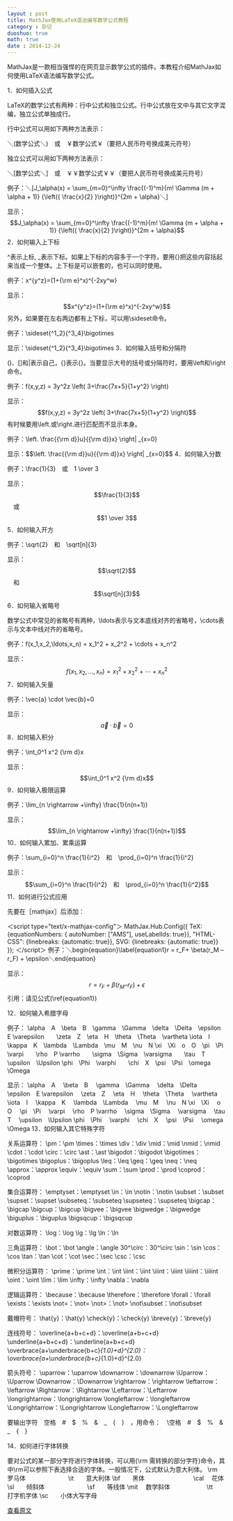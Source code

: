 ```yaml
---
layout : post
title: MathJax使用LaTeX语法编写数学公式教程
category : 杂记
duoshuo: true
math: true
date : 2014-12-24
---
```


<!-- more -->

MathJax是一款相当强悍的在网页显示数学公式的插件。本教程介绍MathJax如何使用LaTeX语法编写数学公式。

1．如何插入公式

LaTeX的数学公式有两种：行中公式和独立公式。行中公式放在文中与其它文字混编，独立公式单独成行。

行中公式可以用如下两种方法表示：

＼(数学公式＼)　或　￥数学公式￥（要把人民币符号换成美元符号）

独立公式可以用如下两种方法表示：

＼[数学公式＼]　或　￥￥数学公式￥￥（要把人民币符号换成美元符号）

例子：＼[J_\alpha(x) = \sum_{m=0}^\infty \frac{(-1)^m}{m! \Gamma (m + \alpha + 1)} {\left({ \frac{x}{2} }\right)}^{2m + \alpha}＼]

显示：$$J_\alpha(x) = \sum_{m=0}^\infty \frac{(-1)^m}{m! \Gamma (m + \alpha + 1)} {\left({ \frac{x}{2} }\right)}^{2m + \alpha}$$
2．如何输入上下标

^表示上标, _表示下标。如果上下标的内容多于一个字符，要用{}把这些内容括起来当成一个整体。上下标是可以嵌套的，也可以同时使用。

例子：x^{y^z}=(1+{\rm e}^x)^{-2xy^w}

显示：$$x^{y^z}=(1+{\rm e}^x)^{-2xy^w}$$
另外，如果要在左右两边都有上下标，可以用\sideset命令。

例子：\sideset{^1_2}{^3_4}\bigotimes

显示：\sideset{^1_2}{^3_4}\bigotimes
3．如何输入括号和分隔符

()、[]和|表示自己，\{\}表示{}。当要显示大号的括号或分隔符时，要用\left和\right命令。

例子：f(x,y,z) = 3y^2z \left( 3+\frac{7x+5}{1+y^2} \right)

显示：$$f(x,y,z) = 3y^2z \left( 3+\frac{7x+5}{1+y^2} \right)$$
有时候要用\left.或\right.进行匹配而不显示本身。

例子：\left. \frac{{\rm d}}u}{{\rm d}}x} \right| _{x=0}

显示：$$\left. \frac{{\rm d}}u}{{\rm d}}x} \right| _{x=0}$$
4．如何输入分数

例子：\frac{1}{3}　或　1 \over 3

显示：$$\frac{1}{3}$$　或　$$1 \over 3$$
5．如何输入开方

例子：\sqrt{2}　和　\sqrt[n]{3}

显示：$$\sqrt{2}$$　和　$$\sqrt[n]{3}$$
6．如何输入省略号

数学公式中常见的省略号有两种，\ldots表示与文本底线对齐的省略号，\cdots表示与文本中线对齐的省略号。

例子：f(x_1,x_2,\ldots,x_n) = x_1^2 + x_2^2 + \cdots + x_n^2

显示：$$f(x_1,x_2,\ldots,x_n) = x_1^2 + x_2^2 + \cdots + x_n^2$$
7．如何输入矢量

例子：\vec{a} \cdot \vec{b}=0

显示：$$\vec{a} \cdot \vec{b}=0$$
8．如何输入积分

例子：\int_0^1 x^2 {\rm d}x

显示：$$\int_0^1 x^2 {\rm d}x$$
9．如何输入极限运算

例子：\lim_{n \rightarrow +\infty} \frac{1}{n(n+1)}

显示：$$\lim_{n \rightarrow +\infty} \frac{1}{n(n+1)}$$
10．如何输入累加、累乘运算

例子：\sum_{i=0}^n \frac{1}{i^2}　和　\prod_{i=0}^n \frac{1}{i^2}

显示：$$\sum_{i=0}^n \frac{1}{i^2}　和　\prod_{i=0}^n \frac{1}{i^2}$$
11．如何进行公式应用

先要在［mathjax］后添加：

＜script type="text/x-mathjax-config"＞
    MathJax.Hub.Config({
        TeX: {equationNumbers: {
            autoNumber: ["AMS"], useLabelIds: true}},
            "HTML-CSS": {linebreaks: {automatic: true}},
            SVG: {linebreaks: {automatic: true}}
    });
＜/script＞
例子：＼begin{equation}\label{equation1}r = r_F+ \beta(r_M – r_F) + \epsilon＼end{equation}

显示：$$\begin{equation}\label{equation1}r = r_F+ \beta(r_M – r_F) + \epsilon\end{equation}$$
引用：请见公式(\ref{equation1})

12．如何输入希腊字母

例子：
\alpha　A　\beta　B　\gamma　\Gamma　\delta　\Delta　\epsilon　E
\varepsilon　　\zeta　Z　\eta　H　\theta　\Theta　\vartheta
\iota　I　\kappa　K　\lambda　\Lambda　\mu　M　\nu　N
\xi　\Xi　o　O　\pi　\Pi　\varpi　　\rho　P
\varrho　　\sigma　\Sigma　\varsigma　　\tau　T　\upsilon　\Upsilon
\phi　\Phi　\varphi　　\chi　X　\psi　\Psi　\omega　\Omega

显示：
\alpha　A　 \beta　B　 \gamma　\Gamma　 \delta　\Delta　 \epsilon　E
\varepsilon　 \zeta　Z　 \eta　H　 \theta　\Theta　 \vartheta
\iota　I　 \kappa　K　 \lambda　\Lambda　 \mu　M　 \nu　N
\xi　\Xi　 o　O　 \pi　\Pi　 \varpi　 \rho　P
\varrho　 \sigma　\Sigma　 \varsigma　 \tau　T　 \upsilon　\Upsilon
\phi　\Phi　 \varphi　 \chi　X　 \psi　\Psi　 \omega　\Omega
13．如何输入其它特殊字符

关系运算符：
\pm：\pm
\times：\times
\div：\div
\mid：\mid
\nmid：\nmid
\cdot：\cdot
\circ：\circ
\ast：\ast
\bigodot：\bigodot
\bigotimes：\bigotimes
\bigoplus：\bigoplus
\leq：\leq
\geq：\geq
\neq：\neq
\approx：\approx
\equiv：\equiv
\sum：\sum
\prod：\prod
\coprod：\coprod

集合运算符：
\emptyset：\emptyset
\in：\in
\notin：\notin
\subset：\subset
\supset：\supset
\subseteq：\subseteq
\supseteq：\supseteq
\bigcap：\bigcap
\bigcup：\bigcup
\bigvee：\bigvee
\bigwedge：\bigwedge
\biguplus：\biguplus
\bigsqcup：\bigsqcup

对数运算符：
\log：\log
\lg：\lg
\ln：\ln

三角运算符：
\bot：\bot
\angle：\angle
30^\circ：30^\circ
\sin：\sin
\cos：\cos
\tan：\tan
\cot：\cot
\sec：\sec
\csc：\csc

微积分运算符：
\prime：\prime
\int：\int
\iint：\iint
\iiint：\iiint
\iiiint：\iiiint
\oint：\oint
\lim：\lim
\infty：\infty
\nabla：\nabla

逻辑运算符：
\because：\because
\therefore：\therefore
\forall：\forall
\exists：\exists
\not=：\not=
\not>：\not>
\not\subset：\not\subset

戴帽符号：
\hat{y}：\hat{y}
\check{y}：\check{y}
\breve{y}：\breve{y}

连线符号：
\overline{a+b+c+d}：\overline{a+b+c+d}
\underline{a+b+c+d}：\underline{a+b+c+d}
\overbrace{a+\underbrace{b+c}_{1.0}+d}^{2.0}：\overbrace{a+\underbrace{b+c}_{1.0}+d}^{2.0}

箭头符号：
\uparrow：\uparrow
\downarrow：\downarrow
\Uparrow：\Uparrow
\Downarrow：\Downarrow
\rightarrow：\rightarrow
\leftarrow：\leftarrow
\Rightarrow：\Rightarrow
\Leftarrow：\Leftarrow
\longrightarrow：\longrightarrow
\longleftarrow：\longleftarrow
\Longrightarrow：\Longrightarrow
\Longleftarrow：\Longleftarrow

要输出字符　空格　#　$　%　&　_　{　}　，用命令：　\空格　\#　\$　\%　\&　\_　\{　\}

14．如何进行字体转换

要对公式的某一部分字符进行字体转换，可以用{\rm 需转换的部分字符}命令，其中\rm可以参照下表选择合适的字体。一般情况下，公式默认为意大利体。
\rm　　罗马体　　　　　　　\it　　意大利体
\bf　　黑体　　　　　　　　\cal 　花体
\sl　　倾斜体　　　　　　　\sf　　等线体
\mit 　数学斜体　　　　　　\tt　　打字机字体
\sc　　小体大写字母

[查看原文](http://iori.sinaapp.com/17.html/comment-page-1?replytocom=2)